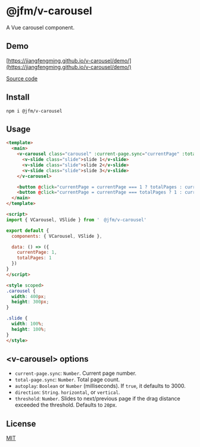 # @jfm/v-carousel
A Vue carousel component.

## Demo
[https://jiangfengming.github.io/v-carousel/demo/](https://jiangfengming.github.io/v-carousel/demo/)

[Source code](https://github.com/jiangfengming/v-carousel/blob/master/demo-src/App.vue)

## Install
```
npm i @jfm/v-carousel
```

## Usage
```html
<template>
  <main>
    <v-carousel class="carousel" :current-page.sync="currentPage" :total-pages.sync="totalPages" autoplay>
      <v-slide class="slide">slide 1</v-slide>
      <v-slide class="slide">slide 2</v-slide>
      <v-slide class="slide">slide 3</v-slide>
    </v-carousel>

    <button @click="currentPage = currentPage === 1 ? totalPages : currentPage - 1">backward</button>
    <button @click="currentPage = currentPage === totalPages ? 1 : currentPage + 1">forward</button>
  </main>
</template>

<script>
import { VCarousel, VSlide } from '　@jfm/v-carousel'

export default {
  components: { VCarousel, VSlide },

  data: () => ({
    currentPage: 1,
    totalPages: 1
  })
}
</script>

<style scoped>
.carousel {
  width: 400px;
  height: 300px;
}

.slide {
  width: 100%;
  height: 100%;
}
</style>
```

## \<v-carousel> options
* `current-page.sync`: `Number`. Current page number.
* `total-page.sync`: `Number`. Total page count.
* `autoplay`: `Boolean` or `Number` (milliseconds). If `true`, it defaults to 3000.
* `direction`: `String`. `horizontal`, or `vertical`.
* `threshold`: `Number`. Slides to next/previous page if the drag distance exceeded the threshold. Defaults to `20`px.
  
## License
[MIT](LICENSE)

